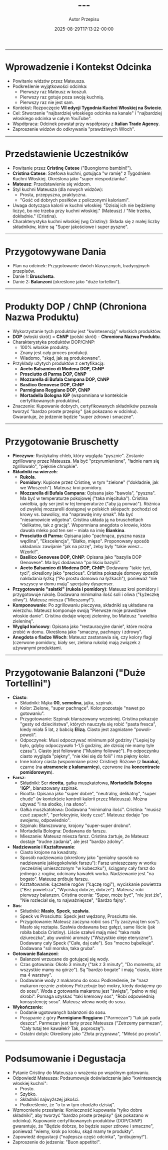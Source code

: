 ﻿---
draft: true
title: "---"
author: "Autor Przepisu"
recipe_image: images/recipe-headers/default.avif
date: 2025-08-29T17:13:22-00:00
categories: ["do-kategoryzacji"]
tags: ["draft"]
tagline: "Przepis do sformatowania"
servings: 4
prep_time: 15
cook: true
cook_time: 30
calories: 300
protein: 20
fat: 10
carbohydrate: 25
---
---

# Wprowadzenie i Kontekst Odcinka

*   Powitanie widzów przez Mateusza.
*   Podkreślenie wyjątkowości odcinka:
    *   Pierwszy raz Mateusz w koszuli.
    *   Pierwszy raz gotuje poza swoją kuchnią.
    *   Pierwszy raz nie jest sam.
*   Kontekst: Rozpoczęcie **VII edycji Tygodnia Kuchni Włoskiej na Świecie**.
*   Cel: Stworzenie "najbardziej włoskiego odcinka na kanale" i "najbardziej włoskiego odcinka w całym YouTube".
*   Współpraca: Odcinek powstał przy współpracy z **Italian Trade Agency**.
*   Zaproszenie widzów do odkrywania "prawdziwych Włoch".

---

# Przedstawienie Uczestników

*   Powitanie przez **Cristinę Catese** ("Buongiorno bambini!").
*   **Cristina Catese**: Szefowa kuchni, gotująca "w ramię" z Tygodniem Kuchni Włoskiej. Określona jako "super niespodzianka".
*   **Mateusz**: Przedstawienie się widzom.
*   Styl kuchni Mateusza (dla nowych widzów):
    *   Prosta, przepyszna, praktyczna.
    *   "Gość od dobrych posiłków z policzonymi kaloriami".
*   Uwaga dotycząca kalorii w kuchni włoskiej: "Dzisiaj ich nie będziemy liczyć, bo nie trzeba przy kuchni włoskiej." (Mateusz) / "Nie trzeba, dokładnie." (Cristina).
*   Charakterystyka kuchni włoskiej (wg Cristiny): Składa się z małej liczby składników, które są "Super jakościowe i super pyszne".

---

# Przygotowywane Dania

*   Plan na odcinek: Przygotowanie dwóch klasycznych, tradycyjnych przepisów.
*   Danie 1: **Bruschetta**.
*   Danie 2: **Balanzoni** (określone jako "duże tortellini").

---

# Produkty DOP / ChNP (Chroniona Nazwa Produktu)

*   Wykorzystanie tych produktów jest "kwintesencją" włoskich produktów.
*   **DOP** (włoski skrót) = **ChNP** (polski skrót) - **Chroniona Nazwa Produktu**.
*   Charakterystyka produktów DOP/ChNP:
    *   100% włoskie produkty.
    *   Znany jest cały proces produkcji.
    *   Wiadomo, "skąd, jak są produkowane".
*   Przykłady użytych produktów z certyfikacją:
    *   **Aceto Balsamico di Modena DOP, ChNP**
    *   **Prosciutto di Parma DOP, ChNP**
    *   **Mozzarella di Bufala Campana DOP, ChNP**
    *   **Basilico Genovese DOP, ChNP**
    *   **Parmigiano Reggiano DOP, ChNP**
    *   **Mortadella Bologna IGP** (wspomniana w kontekście certyfikowanych produktów).
*   Znaczenie: Kupowanie dobrych, certyfikowanych składników pozwala tworzyć "bardzo proste przepisy" (jak pokazano w odcinku). Gwarantuje, że jedzenie będzie "super zdrowe i smaczne".

---

# Przygotowanie Bruschetty

*   **Pieczywo**: Rustykalny chleb, który wygląda "pysznie". Zostanie zgrillowany przez Mateusza. Ma być "przyrumienione", "ładnie nam się zgrillowało", "pięknie chrupkie".
*   **Składniki na wierzch**:
    *   **Rukola**.
    *   **Pomidory**: Kupione przez Cristinę, w tym "zielone" ("dokładnie, jak we Włoszech"). Mateusz kroi pomidory.
    *   **Mozzarella di Bufala Campana**: Opisana jako "bawola", "pyszna". Ma być w temperaturze pokojowej ("taka mięcituka"). Cristina uwielbia, gdy ser jest w tej temperaturze ("aby ją porwać"). Różnica od zwykłej mozzarelli dostępnej w polskich sklepach: pochodzi od krowy vs. bawolicy, ma "naprawdę inny smak". Ma być "niesamowicie wilgotna". Cristina układa ją na bruschettach "delikatne, tak z gracją". Wspomniana anegdota o krowie, która dawała mleko pod ten ser – miała na imię **Biankina**.
    *   **Prosciutto di Parma**: Opisana jako "pachnąca, pyszna nasza wędlina", "Ekscelencja", "Białko, mięso". Proponowany sposób układania: zawijanie "jak na pizzę", żeby były "takie wiesz... Wzorki!".
    *   **Basilico Genovese DOP, ChNP**: Opisana jako "bazylia DOP Genovese". Ma być dodawana "po liściu bazylii".
    *   **Aceto Balsamico di Modena DOP, ChNP**: Dodawany "takie tyci, tyci", określony jako "precious". Cristina pokazuje domowy sposób nakładania łyżką ("Po prostu domowo na łyżkach"), ponieważ "nie wszyscy w domu mają" specjalny dyspenser.
*   **Przygotowanie "sałatki" (rukola i pomidory)**: Mateusz kroi pomidory i przygotowuje rukolę. Dodawana minimalna ilość soli i oliwa ("Łyżeczkę oliwy"). Mateusz miesza ("Mieszamy!").
*   **Komponowanie**: Po zgrillowaniu pieczywa, składniki są układane na wierzchu. Mateusz komponuje swoją "Pierwsze moje prawdziwe włoskie danie". Cristina dodaje więcej zieleniny, bo Mateusz "uwielbia zieleninę".
*   **Wygląd końcowy**: Opisana jako "restauracyjne danie", które można zrobić w domu. Określona jako "smaczny, pachnący i zdrowy".
*   **Anegdota o fladze Włoch**: Mateusz zastanawia się, czy kolory flagi (czerwone pomidory, biały ser, zielona rukola) mają związek z używanymi produktami.

---

# Przygotowanie Balanzoni ("Duże Tortellini")

*   **Ciasto**:
    *   Składniki: Mąka **00**, **semolina**, jajka, szpinak.
    *   Kolor: Zielone, "super pachnące". Kolor pozostaje "nawet po gotowaniu".
    *   Przygotowanie: Szpinak blanszowany wcześniej. Cristina pokazuje "gesty od dzieciństwa", których nauczyła się robić "pasta fresca", kiedy miała 5 lat, z babcią **Elizą**. Ciasto jest zagniatane "powoli-powoli".
    *   Odpoczynek: Musi odpoczywać minimum pół godziny ("Lepiej by było, gdyby odpoczywało 1-1,5 godziny, ale dzisiaj nie mamy tyle czasu"). Ciasto jest foliowane ("Musimy foliować"). Po odpoczynku ciasto wygląda "piękny", "nie klei się do folii" i ma piękny kolor.
    *   Inne kolory ciasta (wspomniane przez Cristinę): Różowe (z **buraka**), czarne (na **atramencie z kałamarnicy**), czerwone (na **koncentracie pomidorowym**).
*   **Farsz**:
    *   Składniki: Ser **ricotta**, gałka muszkatołowa, **Mortadella Bologna 'IGP'**, blanszowany szpinak.
    *   Ricotta: Opisana jako "super dobre", "neutralny, delikatny", "super chude" (w kontekście kontroli kalorii przez Mateusza). Można używać "i na słodko, i na słono".
    *   Gałka muszkatołowa: Dodawana "minimalna ilość". Cristina: "musisz czuć zapach", "perfekcyjnie, kiedy czuć". Mateusz dodaje "po swojemu, odpowiednio".
    *   Szpinak: Blanszowany, krojony "super-super drobno".
    *   Mortadella Bologna: Dodawana do farszu.
    *   Mieszanie: Mateusz miesza farsz. Cristina żartuje, że Mateusz dostaje "trudne zadania", ale jest "bardzo zdolny".
*   **Nadziewanie i Kształtowanie**:
    *   Ciasto krojone na kwadraty.
    *   Sposób nadziewania (określony jako "genialny sposób na nadziewanie jakiegokolwiek farszu"): Farsz umieszczany w worku (wcześniej umieszczonym "w kubeczku"), ściągany cały farsz do jednego z rogów, odcinany kawałek worka. Nadziewanie jest "na bogato". Mateusz próbuje farszu.
    *   Kształtowanie: Łączenie rogów ("Łączę rogi"), wyciskanie powietrza ("Bez powietrza", "Wyciskaj dobrze, dobrze"). Mateusz robi pierwszy balanzon. Cristina ocenia: "Super, może być", "nie jest źle", "Nie rozleciał się, to najważniejsze", "Bardzo fajny".
*   **Sos**:
    *   Składniki: **Masło**, **Speck**, **szałwia**.
    *   Speck vs Prosciutto: Speck jest wędzony, Prosciutto nie.
    *   Przygotowanie: Mateusz zaczyna robić sos ("Ty zaczynaj ten sos"). Masło się roztapia. Szałwia dodawana bez gałęzi, same liście (jak robiła babcia Cristiny). Liście szałwii mają mieć "taka mała dziureczka", aby uwolnić aromaty ("Wszystkie oleje eteryczne"). Dodawany cały Speck ("Całe, daj całe"). Sos "mocno bąbelkuje". Dodawana "sól morska, taka gruba".
*   **Gotowanie Balanzoni**:
    *   Balanzoni wrzucane do gotującej się wody.
    *   Czas gotowania: Około 3 minuty ("tak z 3 minuty", "Do momentu, aż wszystkie mamy na górze"). Są "bardzo bogate" i mają "ciasto, które ma 4 warstwy".
    *   Dodawanie wody z makaronu do sosu: Podkreślenie, że "nasz makaron ręcznie zrobiony Potrzebuje być mokry, kiedy dodajemy go do sosu". Woda z gotowania makaronu jest "święta", "pełno w niej skrobi". Pomaga uzyskać "taki kremowy sos", "Robi odpowiednią konsystencję sosu". Mateusz wlewa wodę do sosu.
*   **Wykończenie**:
    *   Dodanie ugotowanych balanzoni do sosu.
    *   Posypanie z góry **Parmigiano Reggiano** ("Parmezan") "tak jak pada deszcz". Parmezan jest tarty przez Mateusza ("Zetrzemy parmezan", "Cały tutaj ten kawałek? Tak, poproszę").
    *   Ostatni dotyk: Określony jako "Złota przyprawa", "Miłość po prostu".

---

# Podsumowanie i Degustacja

*   Pytanie Cristiny do Mateusza o wrażenia po wspólnym gotowaniu.
*   Odpowiedź Mateusza: Podsumowuje doświadczenie jako "kwintesencję włoskiej kuchni":
    *   Prosto.
    *   Szybko.
    *   Składniki najwyższej jakości.
    *   Podkreślenie, że "o to w tym chodziło dzisiaj".
*   Wzmocnienie przesłania: Konieczność kupowania "tylko dobre składniki", aby tworzyć "bardzo proste przepisy" (jak pokazano w odcinku). Kupowanie certyfikowanych produktów (DOP/ChNP) gwarantuje, że "Będzie dobrze, bo będzie super zdrowe i smaczne", ponieważ "wiemy, krok po kroku, skąd mamy te produkty".
*   Zapowiedź degustacji ("najlepsza część odcinka", "próbujemy!").
*   Zaproszenie do jedzenia: "Buon appetito!".